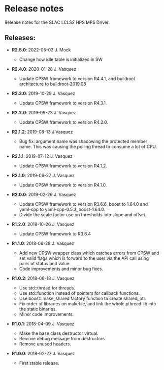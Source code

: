 # Release notes

Release notes for the SLAC LCLS2 HPS MPS Driver.

## Releases:
* __R2.5.0__: 2022-05-03 J. Mock
  * Change how idle table is initialized in SW

* __R2.4.0__: 2020-01-28 J. Vasquez
  * Update CPSW framework to version R4.4.1, and buildroot architecture to buildroot-2019.08

* __R2.3.0__: 2019-10-29 J. Vasquez
  * Update CPSW framework to version R4.3.1.

* __R2.2.0__: 2019-09-23 J. Vasquez
  * Update CPSW framework to version R4.2.0.

* __R2.1.2__: 2019-08-13 J.Vasquez
  * Bug fix: argument name was shadowing the protected member name. This was causing the polling thread
    to consume a lot of CPU.

* __R2.1.1__: 2019-07-12 J. Vasquez
  * Update CPSW framework to version R4.1.2.

* __R2.1.0__: 2019-06-27 J. Vasquez
  * Update CPSW framework to version R4.1.0.

* __R2.0.0__: 2019-02-26 J. Vasquez
  * Update CPSW framework to version R3.6.6, boost to 1.64.0 and yaml-cpp to yaml-cpp-0.5.3_boost-1.64.0.
  * Divide the scale factor use on thresholds into slope and offset.

* __R1.2.0__: 2018-10-26 J. Vasquez
  * Update CPSW framework to R3.6.4

* __R1.1.0__: 2018-06-28 J. Vasquez
  * Add new CPSW wrapper class which catches errors from CPSW and set valid flags which is
    forward to the user via the API call using pairs of status and value.
  * Code improvements and minor bug fixes.

* __R1.0.2__: 2018-06-18 J. Vasquez
  * Use std::thread for threads.
  * Use std::function instead of pointers for callback functions.
  * Use boost::make_shared factory function to create shared_ptr.
  * Fix order of libraries on makefile, and link the whole pthread lib into the static binaries.
  * Minor code improvements.

* __R1.0.1__: 2018-04-09 J. Vasquez
  * Make the base class destructor virtual.
  * Remove debug message from destructors.
  * Remove unused headers.

* __R1.0.0__: 2018-02-27 J. Vasquez
  * First stable release.
